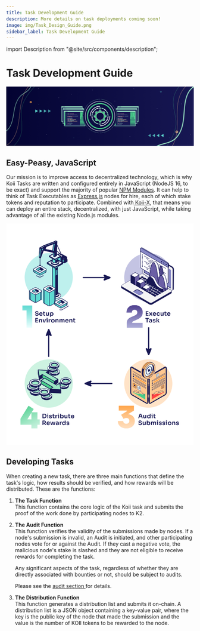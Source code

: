 ```yaml
---
title: Task Development Guide
description: More details on task deployments coming soon!
image: img/Task_Design_Guide.png
sidebar_label: Task Development Guide
---
```


import Description from "@site/src/components/description";

# Task Development Guide

![banner](../img/Task_Design_Guide.png)

<Description
  text="More details on task deployments coming soon!"
/>

## **Easy-Peasy, JavaScript**

Our mission is to improve access to decentralized technology, which is why Koii Tasks are written and configured entirely in JavaScript (NodeJS 16, to be exact) and support the majority of popular [NPM Modules](https://npmjs.org). It can help to think of Task Executables as [Express.js](https://expressjs.com/) nodes for hire, each of which stake tokens and reputation to participate. Combined with[ Koii-X](../../build-dapps-with-koii/welcome-to-koii-x/), that means you can deploy an entire stack, decentralized, with just JavaScript, while taking advantage of all the existing Node.js modules.&#x20;

![Task Development Guide](./img/Frame%201%20(1).svg)

## **Developing Tasks**

When creating a new task, there are three main functions that define the task's logic, how results should be verified, and how rewards will be distributed. These are the functions:

1. **The Task Function** <br />
   This function contains the core logic of the Koii task and submits the proof of the work done by participating nodes to K2.
2. **The Audit Function** <br />
   This function verifies the validity of the submissions made by nodes. If a node's submission is invalid, an Audit is initiated, and other participating nodes vote for or against the Audit. If they cast a negative vote, the malicious node's stake is slashed and they are not eligible to receive rewards for completing the task.&#x20;

   Any significant aspects of the task, regardless of whether they are directly associated with bounties or not, should be subject to audits.

   Please see the [audit section ](../what-are-tasks/what-are-audits)for details.

3. **The Distribution Function** <br />
   This function generates a distribution list and submits it on-chain. A distribution list is a JSON object containing a key-value pair, where the key is the public key of the node that made the submission and the value is the number of KOII tokens to be rewarded to the node.
